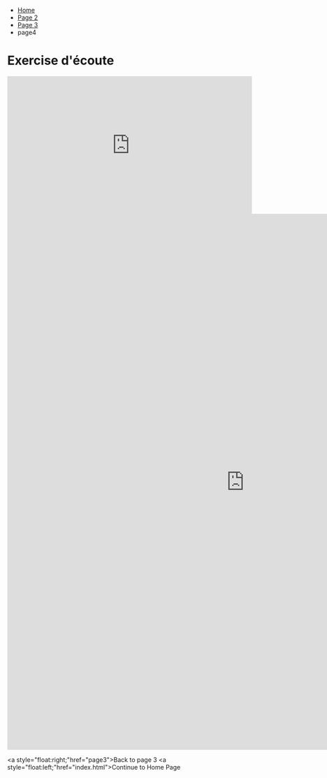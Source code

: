 <ul class="breadcrumb">
  <li><a href="index.html">Home</a></li>
  <li><a href="page2.html">Page 2</a></li>
  <li><a href="page3.html">Page 3</a></li>
  <li>page4</li>
</ul>

<h1>Exercise d'écoute</h1>

<iframe width="560" height="315" src="https://www.youtube.com/embed/X3VNRVo7irM" frameborder="0" gesture="media" allow="encrypted-media" allowfullscreen></iframe>
<iframe src=" https://h5p.org/h5p/embed/153787 " width="1084" height="1227" frameborder="0" allowfullscreen="allowfullscreen"></iframe><script src="https://h5p.org/sites/all/modules/h5p/library/js/h5p-resizer.js" charset="UTF-8"></script>

<a style="float:right;"href="page3">Back to page 3</a>
 <a style="float:left;"href="index.html">Continue to Home Page</a>
  </p>
  <div style="clear:both;"></div>
